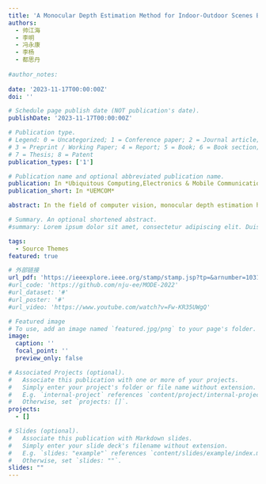 ```yaml
---
title: 'A Monocular Depth Estimation Method for Indoor-Outdoor Scenes Based on Vision Transformer'
authors:
  - 帅江海
  - 李明
  - 冯永康
  - 李杨
  - 都思丹
  
#author_notes:
  
date: '2023-11-17T00:00:00Z'
doi: ''

# Schedule page publish date (NOT publication's date).
publishDate: '2023-11-17T00:00:00Z'

# Publication type.
# Legend: 0 = Uncategorized; 1 = Conference paper; 2 = Journal article;
# 3 = Preprint / Working Paper; 4 = Report; 5 = Book; 6 = Book section;
# 7 = Thesis; 8 = Patent
publication_types: ['1']

# Publication name and optional abbreviated publication name.
publication: In *Ubiquitous Computing,Electronics & Mobile Communication Conference*
publication_short: In *UEMCOM*

abstract: In the field of computer vision, monocular depth estimation has garnered significant attention as a research direction. However, current depth estimation methods often overlook the impact of depth range variations in indoor and outdoor scenes, consequently limiting the model’s generalization ability. To achieve high-precision depth estimation across different depth ranges, we propose a new method. We employ the pretrained model Dinov2 as encoder, combined with decoder based on CNN architecture, to enhance the network’s capacity for extracting global information from indoor and outdoor scenes. Also, we design a mapping module to transform diverse depth ranges into a unified 0-1 range, which can effectively adapt to indoor and outdoor scenes. We validate our method on the DIODE dataset, which comprises mixed indoor and outdoor scenes. Experimental results demonstrate that our method achieves higher depth estimation accuracy and stronger generalization performance when dealing with scenes of diverse depth ranges.

# Summary. An optional shortened abstract.
#summary: Lorem ipsum dolor sit amet, consectetur adipiscing elit. Duis posuere tellus ac convallis placerat. Proin tincidunt magna sed ex sollicitudin condimentum.

tags:
  - Source Themes
featured: true

# 外部链接
url_pdf: 'https://ieeexplore.ieee.org/stamp/stamp.jsp?tp=&arnumber=10316039'
#url_code: 'https://github.com/nju-ee/MODE-2022'
#url_dataset: '#'
#url_poster: '#'
#url_video: 'https://www.youtube.com/watch?v=Fw-KR35UWgQ'

# Featured image
# To use, add an image named `featured.jpg/png` to your page's folder.
image:
  caption: ''
  focal_point: ''
  preview_only: false

# Associated Projects (optional).
#   Associate this publication with one or more of your projects.
#   Simply enter your project's folder or file name without extension.
#   E.g. `internal-project` references `content/project/internal-project/index.md`.
#   Otherwise, set `projects: []`.
projects:
  - []

# Slides (optional).
#   Associate this publication with Markdown slides.
#   Simply enter your slide deck's filename without extension.
#   E.g. `slides: "example"` references `content/slides/example/index.md`.
#   Otherwise, set `slides: ""`.
slides: ""
---
```


